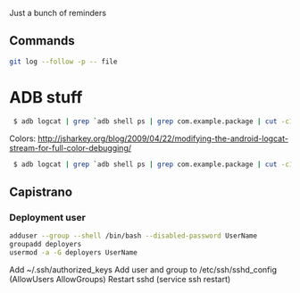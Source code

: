
Just a bunch of reminders


## Commands
```bash
git log --follow -p -- file
```

# ADB stuff
```bash
 $ adb logcat | grep `adb shell ps | grep com.example.package | cut -c10-15`
```

Colors: http://jsharkey.org/blog/2009/04/22/modifying-the-android-logcat-stream-for-full-color-debugging/
```bash
 $ adb logcat | grep `adb shell ps | grep com.example.package | cut -c10-15` | ~/coloredlogcat.py
```

## Capistrano
### Deployment user
```bash
adduser --group --shell /bin/bash --disabled-password UserName
groupadd deployers
usermod -a -G deployers UserName
```
Add ~/.ssh/authorized_keys
Add user and group to /etc/ssh/sshd_config (AllowUsers AllowGroups)
Restart sshd (service ssh restart)



